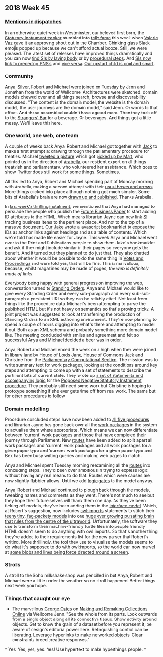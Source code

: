 ## 2018 Week 45

### [Mentions in dispatches](https://www.youtube.com/watch?v=rlh6UKsp_o8)

In an otherwise quiet week in Westminster, our beloved first born, the [Statutory Instrument tracker](https://beta.parliament.uk/find-a-statutory-instrument) stumbled into [telly fame](https://parliamentlive.tv/event/index/fb6dddc6-6e51-49bf-b8ad-133affcd3d27?in=13:37:52&out=13:38:11) this week when [Valerie Vaz](https://beta.parliament.uk/people/aoYPX4nz) gave it an approving shout out in the Chamber. Chinking glass Slack emojis popped up because we can't afford actual booze. Still, we were pleased. The latest set of releases have improved things dramatically and you can now [find SIs by laying body](https://beta.parliament.uk/groups/KSMOf7aM/made-available/availability-types/laid-papers) or by [procedural steps](https://beta.parliament.uk/procedure-steps). And [SIs now link to preceding PNSIs](https://beta.parliament.uk/work-packages/sWnYaNsO) and [vice versa](https://beta.parliament.uk/proposed-negative-statutory-instruments/lTbB3os8). [Our upstart child is cool and smart](https://www.youtube.com/watch?v=rlh6UKsp_o8&t=1m33s).

### Community

[Anya](https://twitter.com/bitten_), [Silver](https://twitter.com/silveroliver), Robert and [Michael](https://twitter.com/fantasticlife) were joined on Tuesday by [Jenn](https://twitter.com/MrsAudiac) and [Jonathan](https://twitter.com/jonathantweed) from the world of [Wellcome](https://wellcome.ac.uk/). Architectures were sketched, domain models chewed over and all things search, browse and discoverability discussed. "The content is the domain model, the website is the domain model, the user journeys are the domain model," said Jenn. Or words to that effect. And those assembled couldn't have agreed more. Then they took off to the [Strangers' Bar](https://en.wikipedia.org/wiki/Strangers%27_Bar) for a beverage. Or beverages. And things got a little messy. We'll leave this here.

### One world, one web, one team

A couple of weeks back Anya, Robert and Michael got together with [Jack](https://twitter.com/jackpdent) to make a first attempt at drawing through the parliamentary procedure for treaties. Michael [tweeted a picture](https://twitter.com/fantasticlife/status/1057969440480993280) which got [picked up by Matt](https://twitter.com/MattKorris/status/1058375985366818817), who pointed us in the direction of [Arabella](https://twitter.com/Arabella_Law), our resident expert on all things treatyish and parliamentary, who [volunteered her assistance](https://twitter.com/Arabella_Law/status/1058818195644186630). Which goes to show, Twitter does still work for some things. Sometimes.

All this led to Anya, Robert and Michael spending part of Monday morning with Arabella, making a second attempt with their [usual boxes and arrows](https://twitter.com/fantasticlife/status/1061972462928388096). More things clicked into place although nothing got much simpler. Some bits of Arabella's brain are now [drawn up and published](https://github.com/ukparliament/ontologies/blob/master/procedure/flowchart-with-logic/treaties.pdf). Thanks Arabella.

In [last week's thrilling instalment](https://ukparliament.github.io/Weeknotes/2018/45/#one-world-one-web-one-team), we mentioned that Anya had managed to persuade the people who publish the [Future Business Paper](https://ukparliament.github.io/Weeknotes/2018/45/#one-world-one-web-one-team) to start adding ID attributes to the HTML. Which means librarian Jayne can now link [SI](https://en.wikipedia.org/wiki/Statutory_instrument_(UK)) tracking business items to the pertinent place. And not to the top of a massive document. [Our Jake](https://twitter.com/carboia) wrote a javascript bookmarklet to expose the IDs as anchor links against headings and as a table of contents. Which we're told has made life easier for Jayne. This week Anya and Michael went over to the Print and Publications people to show them Jake's bookmarklet and ask if they might include similar in their pages so everyone gets the benefit. And it turned out they planned to do just that. They also chatted about whether it would be possible to do the same thing in [Votes and Proceedings](https://www.parliament.uk/business/publications/business-papers/commons/votes-and-proceedings/#session=29&year=2018&month=10&day=15) and were told yes, that will be fine. This is marvellous, because, whilst magazines may be made of pages, *the web is definitely made of links*.

Everybody being happy with general progress on improving the web, conversation turned to [Standing Orders](https://publications.parliament.uk/pa/cm201516/cmstords/1154/toc.htm). Anya and Michael would like to give every Standing Order and every sub-paragraph and every sub-sub-paragraph a persistent URI so they can be reliably cited. Not least from things like the procedure data. Michael's been attempting to parse the published HTML but it's not heavy on semantics so that's proving tricky. A joint project was suggested to look at transferring the production of Standing Orders to an XML authoring environment. They're now planning to spend a couple of hours digging into what's there and attempting to model it out. Both as an XML schema and probably something more domain model like. The meeting concluded with smiles and agreement and felt so successful Anya and Michael decided a beer was in order.

Anya, Robert and Michael ended the week on a high when they were joined in library land by House of Lords Jane, House of Commons Jack and Christine from the [Parliamentary Computational Section](https://pds.blog.parliament.uk/). The mission was to write summary text for work packages, looking at the conditions around key steps and attempting to come up with a set of statements to describe the pertinent bits of current state. They wrote up [a set of statements and accompanying logic](https://github.com/ukparliament/ontologies/blob/master/procedure/summary/summary.txt) for the [Proposed Negative Statutory Instrument procedure](https://ukparliament.github.io/ontologies/procedure/proposed-negative-sis/proposed-negative-sis.pdf). They probably still need some work but Christine is hoping to prototype something if she ever gets time off from real work. The same but for other procedures to follow.

### Domain modelling

Procedure concluded steps have now been added to [all five procedures](https://ukparliament.github.io/ontologies/procedure/procedure-ontology.html#examples) and librarian Jayne has gone back over all the [work packages](https://ukparliament.github.io/ontologies/procedure/procedure-ontology.html#d4e422) in the system to [actualise](https://ukparliament.github.io/ontologies/procedure/procedure-ontology.html#d4e88) them where appropriate. Which means we can now differentiate between 'current' work packages and those that have completed their journey through Parliament. New [routes](https://github.com/ukparliament/ontologies/blob/master/urls.csv) have been added to split apart all work packages and 'current' work packages and all work packages for a given paper type and 'current' work packages for a given paper type and Bex has been busy writing queries and making web pages to match.

Anya and Michael spent Tuesday morning reexamining all the [routes](https://ukparliament.github.io/ontologies/procedure/procedure-ontology.html#d4e382) into concluding steps. They'd been over ambitious in trying to express logic without having any real means to do that. Routes which were causes are now slightly flabbier allows. Until we add [logic gates](https://ukparliament.github.io/ontologies/procedure/procedure-ontology.html#d4e342) to the model anyway.

Anya, Robert and Michael continued to plough back through the models, tweaking names and comments as they went. There's not much to see but they hope their future selves will thank them one day. As they've been ticking off models, they've been adding them to the [interface model](https://ukparliament.github.io/ontologies/interface/interface.html). Which, at Robert's suggestion, now includes [owl:imports](https://www.w3.org/TR/owl2-syntax/#Imports) statements to stitch their [teeny tiny, fag-packety models](http://smethur.st/posts/176135865) into one [huge ever growing pulsating brain that rules from the centre of the ultraworld](https://www.youtube.com/watch?v=qexS5hBB1C0). Unfortunately, the software they use to transform their machine-friendly turtle files into people friendly HTML doesn't seem to do anything with owl:imports. So that's another thing they've added to their requirements list for the new parser that Robert's writing. More thrillingly, the tool they use to visualise the models seems to do what it's supposed to do with owl:imports, so the world can now marvel at [some blobs and lines being force directed around a screen](http://www.visualdataweb.de/webvowl/#opts=sidebar=0;doc=0;mode_compact=true;mode_colorExt=false;#iri=https://ukparliament.github.io/ontologies/interface/interface.ttl). 

### Strolls

A stroll to the Soho milkshake shop was pencilled in but Anya, Robert and Michael were a little under the weather so no stroll happened. Better things next week you hope.

### Things that caught our eye

* The marvellous [George Oates](https://en.wikipedia.org/wiki/George_Oates) on [Making and Remaking Collections Online](https://olh.openlibhums.org/articles/10.16995/olh.325/) via Wellcome Jenn. "See the whole from its parts. Look outwards from a single object along all its connective tissue. Show activity around objects. Get to know the grain of a dataset before you represent it; be aware of design's editorial power here. Relinquishing control can be liberating. Leverage hyperlinks to make networked objects. Clear constraints breed creative responses."

^ Yes. Yes, yes, yes. Yes! Use hypertext to make hyperthings people. ^